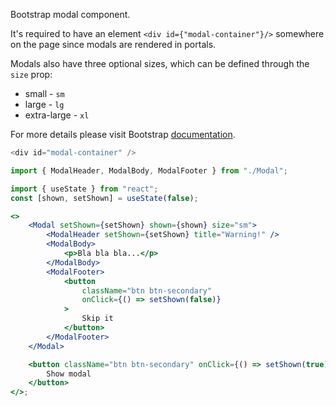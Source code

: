 Bootstrap modal component.

It's required to have an element `<div id={"modal-container"}/>` somewhere on
the page since modals are rendered in portals.

Modals also have three optional sizes, which can be defined through the `size`
prop:

- small - `sm`
- large - `lg`
- extra-large - `xl`

For more details please visit Bootstrap
<a href="https://getbootstrap.com/docs/4.5/components/modal/#optional-sizes" target="_blank">
documentation</a>.

```js
<div id="modal-container" />
```

```jsx
import { ModalHeader, ModalBody, ModalFooter } from "./Modal";

import { useState } from "react";
const [shown, setShown] = useState(false);

<>
    <Modal setShown={setShown} shown={shown} size="sm">
        <ModalHeader setShown={setShown} title="Warning!" />
        <ModalBody>
            <p>Bla bla bla...</p>
        </ModalBody>
        <ModalFooter>
            <button
                className="btn btn-secondary"
                onClick={() => setShown(false)}
            >
                Skip it
            </button>
        </ModalFooter>
    </Modal>

    <button className="btn btn-secondary" onClick={() => setShown(true)}>
        Show modal
    </button>
</>;
```
